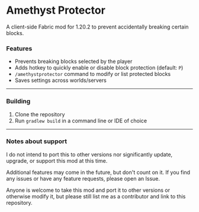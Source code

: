 # Amethyst Protector

A client-side Fabric mod for 1.20.2 to prevent accidentally breaking certain blocks.

### Features

* Prevents breaking blocks selected by the player
* Adds hotkey to quickly enable or disable block protection (default: ```P```)
* ```/amethystprotector``` command to modify or list protected blocks
* Saves settings across worlds/servers

---

### Building
1. Clone the repository
2. Run ```gradlew build``` in a command line or IDE of choice

---

### Notes about support

I do not intend to port this to other versions nor significantly update, upgrade, or support this mod at this time.

Additional features may come in the future, but don't count on it. If you find any issues or have any feature requests, please open an Issue.

Anyone is welcome to take this mod and port it to other versions or otherwise modify it, but please still list me as a contributor and link to this repository.
